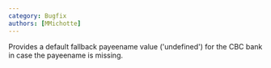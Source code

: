 ```yaml
---
category: Bugfix
authors: [MMichotte]
---
```


Provides a default fallback payeename value ('undefined') for the CBC bank in case the payeename is missing. 
